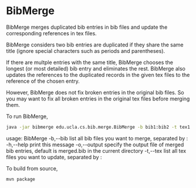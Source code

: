# BibMerge

BibMerge merges duplicated bib entries in bib files and update the corresponding references in tex files.

BibMerge considers two bib entries are duplicated if they share the same title (ignore special characters such as periods and parentheses).

If there are multple entries with the same title, BibMerge chooses the longest (or most detailed) bib entry and eliminates the rest. BibMerge also updates the references to the duplicated records in the given tex files to the reference of the chosen entry.

However, BibMerge does not fix broken entries in the original bib files. So you may want to fix all broken entries in the original tex files before merging them.

To run BibMerge,

```bash
java -jar bibmerge edu.ucla.cs.bib.merge.BibMerge -b bib1:bib2 -t tex1:tex2 [-o output]
```
usage: BibMerge
 -b,--bib <arg>      list all bib files you want to merge, separated by :
 -h,--help           print this message
 -o,--output <arg>   specify the output file of merged bib entries,
                     default is merged.bib in the current directory
 -t,--tex <arg>      list all tex files you want to update, separated by :

To build from source,

```bash
mvn package
```
